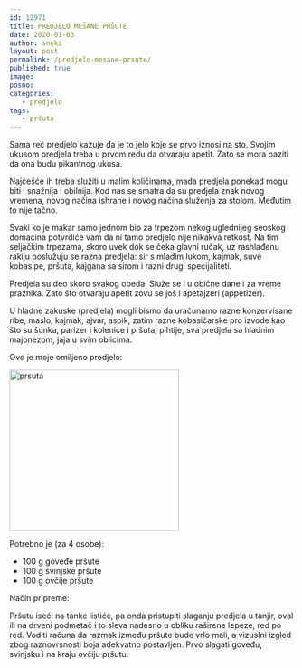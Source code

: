 ```yaml
---
id: 12971
title: PREDJELO MEŠANE PRŠUTE
date: 2020-01-03
author: sneki
layout: post
permalink: /predjelo-mesane-prsute/
published: true
image: 
posno: 
categories:
   - predjelo
tags: 
   - pršuta
---
```

Sama reč predjelo kazuje da je to jelo koje se prvo iznosi na sto. Svojim ukusom predjela treba u prvom redu da otvaraju apetit. Zato se mora paziti da ona budu pikantnog ukusa.

Najčešće ih treba služiti u malim količinama, mada predjela ponekad mogu biti i snažnija i obilnija.
Kod nas se smatra da su predjela znak novog vremena, novog načina ishrane i novog načina služenja za stolom. Međutim to nije tačno.

Svaki ko je makar samo jednom bio za trpezom nekog uglednijeg seoskog domaćina potvrdiće vam da ni tamo predjelo nije nikakva retkost. Na tim seljačkim trpezama, skoro uvek dok se čeka glavni ručak, uz rashlađenu
rakiju poslužuju se razna predjela: sir s mladim lukom, kajmak, suve kobasipe, pršuta, kajgana sa sirom i razni drugi specijaliteti.

Predjela su deo skoro svakog obeda. Služe se i u obične dane i za vreme praznika. Zato što otvaraju apetit zovu se još i apetajzeri (appetizer).

U hladne zakuske (predjela) mogli bismo da uračunamo razne konzervisane ribe, maslo, kajmak, ajvar, aspik, zatim razne kobasičarske pro izvode kao što su šunka, parizer i kolenice i pršuta, pihtije, sva predjela sa hladnim majonezom, jaja u svim oblicima.

Ovo je moje omiljeno predjelo:

<img class="alignnone size-medium wp-image-9490" src="/wp-content/uploads/2020/01/prcuta.jpg" alt="prsuta" width="300" height="285">

Potrebno je (za 4 osobe):

* 100 g goveđe pršute 
* 100 g svinjske pršute
* 100 g ovčije pršute

Način pripreme:

Pršutu iseći na tanke listiće, pa onda pristupiti slaganju predjela u tanjir, oval ili na drveni podmetač i to sleva nadesno u obliku raširene lepeze, red po red. Voditi računa da razmak između pršute bude vrlo mali, a vizuslni izgled zbog raznovrsnosti boja adekvatno postavljen. Prvo slagati goveđu, svinjsku i na kraju ovčiju pršutu.

 

  

